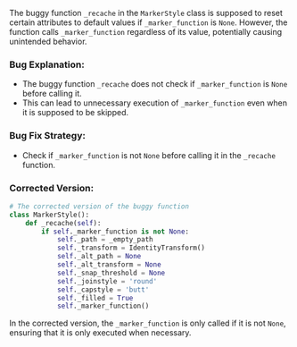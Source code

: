 The buggy function `_recache` in the `MarkerStyle` class is supposed to reset certain attributes to default values if `_marker_function` is `None`. However, the function calls `_marker_function` regardless of its value, potentially causing unintended behavior.

### Bug Explanation:
- The buggy function `_recache` does not check if `_marker_function` is `None` before calling it.
- This can lead to unnecessary execution of `_marker_function` even when it is supposed to be skipped.

### Bug Fix Strategy:
- Check if `_marker_function` is not `None` before calling it in the `_recache` function.

### Corrected Version:
```python
# The corrected version of the buggy function
class MarkerStyle():
    def _recache(self):
        if self._marker_function is not None:
            self._path = _empty_path
            self._transform = IdentityTransform()
            self._alt_path = None
            self._alt_transform = None
            self._snap_threshold = None
            self._joinstyle = 'round'
            self._capstyle = 'butt'
            self._filled = True
            self._marker_function()
``` 

In the corrected version, the `_marker_function` is only called if it is not `None`, ensuring that it is only executed when necessary.